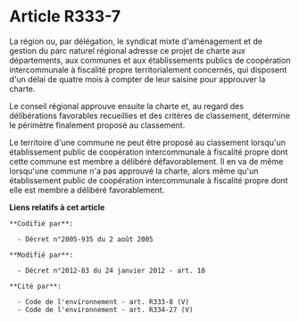 # Article R333-7

La région ou, par délégation, le syndicat mixte d'aménagement et de gestion du parc naturel régional adresse ce projet de
charte aux départements, aux communes et aux établissements publics de coopération intercommunale à fiscalité propre
territorialement concernés, qui disposent d'un délai de quatre mois à compter de leur saisine pour approuver la charte. 

Le conseil régional approuve ensuite la charte et, au regard des délibérations favorables recueillies et des critères de
classement, détermine le périmètre finalement proposé au classement. 

Le territoire d'une commune ne peut être proposé au classement lorsqu'un établissement public de coopération intercommunale à
fiscalité propre dont cette commune est membre a délibéré défavorablement. Il en va de même lorsqu'une commune n'a pas
approuvé la charte, alors même qu'un établissement public de coopération intercommunale à fiscalité propre dont elle est
membre a délibéré favorablement.

**Liens relatifs à cet article**

	**Codifié par**:

	  - Décret n°2005-935 du 2 août 2005

	**Modifié par**:

	  - Décret n°2012-83 du 24 janvier 2012 - art. 10

	**Cité par**:

	  - Code de l'environnement - art. R333-8 (V)
	  - Code de l'environnement - art. R334-27 (V)
